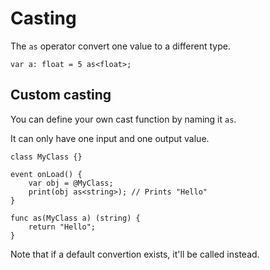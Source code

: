 # Casting

The `as` operator convert one value to a different type.
```grimoire
var a: float = 5 as<float>;
```

## Custom casting

You can define your own cast function by naming it `as`.

It can only have one input and one output value.

```grimoire
class MyClass {}

event onLoad() {
    var obj = @MyClass;
    print(obj as<string>); // Prints "Hello"
}

func as(MyClass a) (string) {
    return "Hello";
}
```

Note that if a default convertion exists, it'll be called instead.